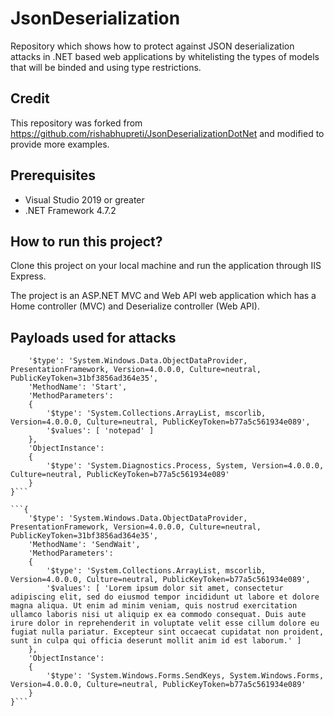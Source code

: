 # JsonDeserialization
Repository which shows how to protect against JSON deserialization attacks in .NET based web applications by whitelisting the types of models that will be binded and using type restrictions.

## Credit
This repository was forked from https://github.com/rishabhupreti/JsonDeserializationDotNet and modified to provide more examples.

## Prerequisites
* Visual Studio 2019 or greater
* .NET Framework 4.7.2

## How to run this project?
Clone this project on your local machine and run the application through IIS Express.

The project is an ASP.NET MVC and Web API web application which has a Home controller (MVC) and Deserialize controller (Web API).

## Payloads used for attacks

```{
    '$type': 'System.Windows.Data.ObjectDataProvider, PresentationFramework, Version=4.0.0.0, Culture=neutral, PublicKeyToken=31bf3856ad364e35',
    'MethodName': 'Start',
    'MethodParameters':
    {
        '$type': 'System.Collections.ArrayList, mscorlib, Version=4.0.0.0, Culture=neutral, PublicKeyToken=b77a5c561934e089',
        '$values': [ 'notepad' ]
    },
    'ObjectInstance':
    {
        '$type': 'System.Diagnostics.Process, System, Version=4.0.0.0, Culture=neutral, PublicKeyToken=b77a5c561934e089'
    }
}```

```{
    '$type': 'System.Windows.Data.ObjectDataProvider, PresentationFramework, Version=4.0.0.0, Culture=neutral, PublicKeyToken=31bf3856ad364e35',
    'MethodName': 'SendWait',
    'MethodParameters':
    {
        '$type': 'System.Collections.ArrayList, mscorlib, Version=4.0.0.0, Culture=neutral, PublicKeyToken=b77a5c561934e089',
        '$values': [ 'Lorem ipsum dolor sit amet, consectetur adipiscing elit, sed do eiusmod tempor incididunt ut labore et dolore magna aliqua. Ut enim ad minim veniam, quis nostrud exercitation ullamco laboris nisi ut aliquip ex ea commodo consequat. Duis aute irure dolor in reprehenderit in voluptate velit esse cillum dolore eu fugiat nulla pariatur. Excepteur sint occaecat cupidatat non proident, sunt in culpa qui officia deserunt mollit anim id est laborum.' ]
    },
    'ObjectInstance':
    {
        '$type': 'System.Windows.Forms.SendKeys, System.Windows.Forms, Version=4.0.0.0, Culture=neutral, PublicKeyToken=b77a5c561934e089'
    }
}```
